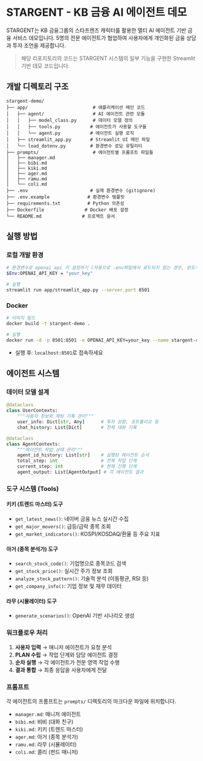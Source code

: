 
# STARGENT - KB 금융 AI 에이전트 데모

STARGENT는 KB 금융그룹의 스타프렌즈 캐릭터를 활용한 멀티 AI 에이전트 기반 금융 서비스 데모입니다. 5명의 전문 에이전트가 협업하여 사용자에게 개인화된 금융 상담과 투자 조언을 제공합니다.

> 해당 리포지토리의 코드는 STARGENT 시스템의 일부 기능을 구현한 Streamlit 기반 데모 코드입니다.

## 개발 디렉토리 구조

```
stargent-demo/
├── app/                        # 애플리케이션 메인 코드
│   ├── agent/                  # AI 에이전트 관련 모듈
│   │   ├── model_class.py      # 데이터 모델 정의
│   │   ├── tools.py           # 에이전트가 사용할 도구들
│   │   └── agent.py           # 에이전트 실행 로직
│   ├── streamlit_app.py       # Streamlit UI 메인 파일
│   └── load_dotenv.py         # 환경변수 로딩 유틸리티
├── prompts/                    # 에이전트별 프롬프트 파일들
│   ├── manager.md
│   ├── bibi.md
│   ├── kiki.md
│   ├── ager.md
│   ├── ramu.md
│   └── coli.md
├── .env                       # 실제 환경변수 (gitignore)
├── .env.example              # 환경변수 템플릿
├── requirements.txt          # Python 의존성
├── Dockerfile               # Docker 배포 설정
└── README.md               # 프로젝트 문서
```

## 실행 방법

### 로컬 개발 환경

```bash
# 환경변수로 openai api 키 설정하기 (자동으로 .env파일에서 로드되지 않는 경우, 윈도우 기준)
$Env:OPENAI_API_KEY = "your_key"

# 실행
streamlit run app/streamlit_app.py --server.port 8501
```

### Docker

```bash
# 이미지 빌드
docker build -t stargent-demo .

# 실행
docker run -d -p 8501:8501 -e OPENAI_API_KEY=your_key --name stargent-container stargent-demo

```

- 실행 후: `localhost:8501`로 접속하세요  

## 에이전트 시스템

### 데이터 모델 설계

```python
@dataclass
class UserContexts:
    """사용자 정보와 채팅 기록 관리"""
    user_info: Dict[str, Any]      # 투자 성향, 포트폴리오 등
    chat_history: List[Dict]       # 전체 대화 기록

@dataclass  
class AgentContexts:
    """에이전트 작업 상태 관리"""
    agent_id_history: List[str]    # 실행된 에이전트 순서
    total_step: int                # 전체 작업 단계
    current_step: int              # 현재 진행 단계
    agent_output: List[AgentOutput] # 각 에이전트 결과
```

### 도구 시스템 (Tools)

#### 키키 (트렌드 마스터) 도구

- `get_latest_news()`: 네이버 금융 뉴스 실시간 수집
- `get_major_movers()`: 급등/급락 종목 조회
- `get_market_indicators()`: KOSPI/KOSDAQ/환율 등 주요 지표

#### 아거 (종목 분석가) 도구

- `search_stock_code()`: 기업명으로 종목코드 검색
- `get_stock_price()`: 실시간 주가 정보 조회
- `analyze_stock_pattern()`: 기술적 분석 (이동평균, RSI 등)
- `get_company_info()`: 기업 정보 및 재무 데이터

#### 라무 (시뮬레이터) 도구

- `generate_scenarios()`: OpenAI 기반 시나리오 생성

### 워크플로우 처리

1. **사용자 입력** → 매니저 에이전트가 요청 분석
2. **PLAN 수립** → 작업 단계와 담당 에이전트 결정
3. **순차 실행** → 각 에이전트가 전문 영역 작업 수행
4. **결과 통합** → 최종 응답을 사용자에게 전달


### 프롬프트

각 에이전트의 프롬프트는 `prompts/` 디렉토리의 마크다운 파일에 위치합니다.

- `manager.md`: 매니저 에이전트
- `bibi.md`: 비비 (대화 친구)
- `kiki.md`: 키키 (트렌드 마스터)
- `ager.md`: 아거 (종목 분석가)
- `ramu.md`: 라무 (시뮬레이터)
- `coli.md`: 콜리 (펀드 매니저)

